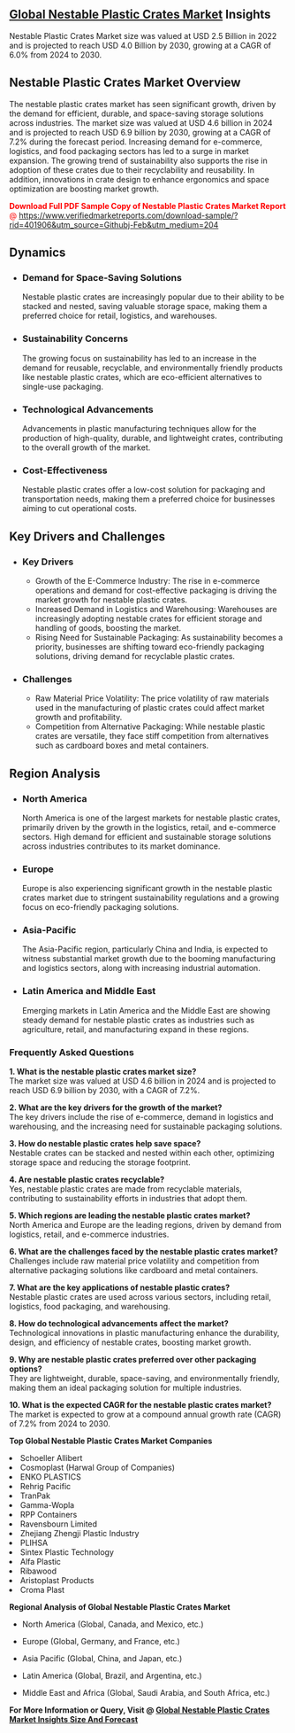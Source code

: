 <h2><a href="https://www.verifiedmarketreports.com/download-sample/?rid=401906&amp;utm_source=Githubj&amp;utm_medium=204" target="_blank">Global Nestable Plastic Crates Market</a> Insights</h2><p>Nestable Plastic Crates Market size was valued at USD 2.5 Billion in 2022 and is projected to reach USD 4.0 Billion by 2030, growing at a CAGR of 6.0% from 2024 to 2030.</p><p> <h2>Nestable Plastic Crates Market Overview</h2> <p>The nestable plastic crates market has seen significant growth, driven by the demand for efficient, durable, and space-saving storage solutions across industries. The market size was valued at USD 4.6 billion in 2024 and is projected to reach USD 6.9 billion by 2030, growing at a CAGR of 7.2% during the forecast period. Increasing demand for e-commerce, logistics, and food packaging sectors has led to a surge in market expansion. The growing trend of sustainability also supports the rise in adoption of these crates due to their recyclability and reusability. In addition, innovations in crate design to enhance ergonomics and space optimization are boosting market growth. <p><span class=""><span style="color: #ff0000;"><strong>Download Full PDF Sample Copy of Nestable Plastic Crates Market Report</strong> @ </span><a href="https://www.verifiedmarketreports.com/download-sample/?rid=401906&amp;utm_source=Githubj-Feb&amp;utm_medium=204" target="_blank">https://www.verifiedmarketreports.com/download-sample/?rid=401906&amp;utm_source=Githubj-Feb&amp;utm_medium=204</a></span></p></p> <h2>Dynamics</h2> <ul> <li><h3>Demand for Space-Saving Solutions</h3> Nestable plastic crates are increasingly popular due to their ability to be stacked and nested, saving valuable storage space, making them a preferred choice for retail, logistics, and warehouses. </li> <li><h3>Sustainability Concerns</h3> The growing focus on sustainability has led to an increase in the demand for reusable, recyclable, and environmentally friendly products like nestable plastic crates, which are eco-efficient alternatives to single-use packaging. </li> <li><h3>Technological Advancements</h3> Advancements in plastic manufacturing techniques allow for the production of high-quality, durable, and lightweight crates, contributing to the overall growth of the market. </li> <li><h3>Cost-Effectiveness</h3> Nestable plastic crates offer a low-cost solution for packaging and transportation needs, making them a preferred choice for businesses aiming to cut operational costs. </li> </ul> <h2>Key Drivers and Challenges</h2> <ul> <li><h3>Key Drivers</h3> <ul> <li>Growth of the E-Commerce Industry: The rise in e-commerce operations and demand for cost-effective packaging is driving the market growth for nestable plastic crates.</li> <li>Increased Demand in Logistics and Warehousing: Warehouses are increasingly adopting nestable crates for efficient storage and handling of goods, boosting the market.</li> <li>Rising Need for Sustainable Packaging: As sustainability becomes a priority, businesses are shifting toward eco-friendly packaging solutions, driving demand for recyclable plastic crates.</li> </ul> </li> <li><h3>Challenges</h3> <ul> <li>Raw Material Price Volatility: The price volatility of raw materials used in the manufacturing of plastic crates could affect market growth and profitability.</li> <li>Competition from Alternative Packaging: While nestable plastic crates are versatile, they face stiff competition from alternatives such as cardboard boxes and metal containers.</li> </ul> </li> </ul> <h2>Region Analysis</h2> <ul> <li><h3>North America</h3> North America is one of the largest markets for nestable plastic crates, primarily driven by the growth in the logistics, retail, and e-commerce sectors. High demand for efficient and sustainable storage solutions across industries contributes to its market dominance. </li> <li><h3>Europe</h3> Europe is also experiencing significant growth in the nestable plastic crates market due to stringent sustainability regulations and a growing focus on eco-friendly packaging solutions. </li> <li><h3>Asia-Pacific</h3> The Asia-Pacific region, particularly China and India, is expected to witness substantial market growth due to the booming manufacturing and logistics sectors, along with increasing industrial automation. </li> <li><h3>Latin America and Middle East</h3> Emerging markets in Latin America and the Middle East are showing steady demand for nestable plastic crates as industries such as agriculture, retail, and manufacturing expand in these regions. </li> </ul> <h3>Frequently Asked Questions</h3> <p><strong>1. What is the nestable plastic crates market size?</strong><br> The market size was valued at USD 4.6 billion in 2024 and is projected to reach USD 6.9 billion by 2030, with a CAGR of 7.2%.</p> <p><strong>2. What are the key drivers for the growth of the market?</strong><br> The key drivers include the rise of e-commerce, demand in logistics and warehousing, and the increasing need for sustainable packaging solutions.</p> <p><strong>3. How do nestable plastic crates help save space?</strong><br> Nestable crates can be stacked and nested within each other, optimizing storage space and reducing the storage footprint.</p> <p><strong>4. Are nestable plastic crates recyclable?</strong><br> Yes, nestable plastic crates are made from recyclable materials, contributing to sustainability efforts in industries that adopt them.</p> <p><strong>5. Which regions are leading the nestable plastic crates market?</strong><br> North America and Europe are the leading regions, driven by demand from logistics, retail, and e-commerce industries.</p> <p><strong>6. What are the challenges faced by the nestable plastic crates market?</strong><br> Challenges include raw material price volatility and competition from alternative packaging solutions like cardboard and metal containers.</p> <p><strong>7. What are the key applications of nestable plastic crates?</strong><br> Nestable plastic crates are used across various sectors, including retail, logistics, food packaging, and warehousing.</p> <p><strong>8. How do technological advancements affect the market?</strong><br> Technological innovations in plastic manufacturing enhance the durability, design, and efficiency of nestable crates, boosting market growth.</p> <p><strong>9. Why are nestable plastic crates preferred over other packaging options?</strong><br> They are lightweight, durable, space-saving, and environmentally friendly, making them an ideal packaging solution for multiple industries.</p> <p><strong>10. What is the expected CAGR for the nestable plastic crates market?</strong><br> The market is expected to grow at a compound annual growth rate (CAGR) of 7.2% from 2024 to 2030.</p> </p><p><strong>Top Global Nestable Plastic Crates Market Companies</strong></p><div data-test-id=""><p><li>Schoeller Allibert</li><li> Cosmoplast (Harwal Group of Companies)</li><li> ENKO PLASTICS</li><li> Rehrig Pacific</li><li> TranPak</li><li> Gamma-Wopla</li><li> RPP Containers</li><li> Ravensbourn Limited</li><li> Zhejiang Zhengji Plastic Industry</li><li> PLIHSA</li><li> Sintex Plastic Technology</li><li> Alfa Plastic</li><li> Ribawood</li><li> Aristoplast Products</li><li> Croma Plast</li></p><div><strong>Regional Analysis of&nbsp;Global Nestable Plastic Crates Market</strong></div><ul><li dir="ltr"><p dir="ltr">North America&nbsp;(Global, Canada, and Mexico, etc.)</p></li><li dir="ltr"><p dir="ltr">Europe (Global, Germany, and France, etc.)</p></li><li dir="ltr"><p dir="ltr">Asia Pacific&nbsp;(Global, China, and Japan, etc.)</p></li><li dir="ltr"><p dir="ltr">Latin America&nbsp;(Global, Brazil, and Argentina, etc.)</p></li><li dir="ltr">Middle East and Africa&nbsp;(Global, Saudi Arabia, and South Africa, etc.)</li></ul><p><strong>For More Information or Query, Visit @&nbsp;</strong><strong><a href="https://www.verifiedmarketreports.com/product/nestable-plastic-crates-market/?utm_source=Githubj&amp;utm_medium=204" target="_blank">Global Nestable Plastic Crates Market Insights Size And Forecast</a></strong></p></div>
